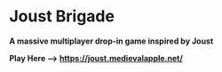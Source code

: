 # Joust Brigade

**A massive multiplayer drop-in game inspired by Joust**

**Play Here --> https://joust.medievalapple.net/**
